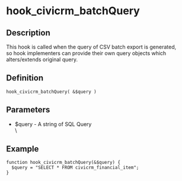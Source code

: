 # hook_civicrm_batchQuery

## Description

This hook is called when the query of CSV batch export is generated,\
 so hook implementers can provide their own query objects which
alters/extends original query.

## Definition

    hook_civicrm_batchQuery( &$query )

## Parameters

-   $query - A string of SQL Query\
     \

## Example


    function hook_civicrm_batchQuery(&$query) {
      $query = "SELECT * FROM civicrm_financial_item";
    }